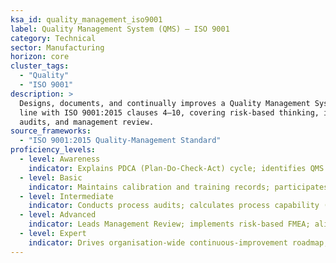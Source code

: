 ```yaml
---
ksa_id: quality_management_iso9001
label: Quality Management System (QMS) – ISO 9001
category: Technical
sector: Manufacturing
horizon: core
cluster_tags:
  - "Quality"
  - "ISO 9001"
description: >
  Designs, documents, and continually improves a Quality Management System in
  line with ISO 9001:2015 clauses 4–10, covering risk-based thinking, internal
  audits, and management review.
source_frameworks:
  - "ISO 9001:2015 Quality-Management Standard"
proficiency_levels:
  - level: Awareness
    indicator: Explains PDCA (Plan-Do-Check-Act) cycle; identifies QMS documents.
  - level: Basic
    indicator: Maintains calibration and training records; participates in corrective-action requests (CARs).
  - level: Intermediate
    indicator: Conducts process audits; calculates process capability (C_pk, P_pk); presents findings to management.
  - level: Advanced
    indicator: Leads Management Review; implements risk-based FMEA; aligns supplier-quality requirements with ISO-compliant PPAP.
  - level: Expert
    indicator: Drives organisation-wide continuous-improvement roadmap; mentors auditors; achieves third-party ISO 9001 recertification with zero non-conformities.
---
```

